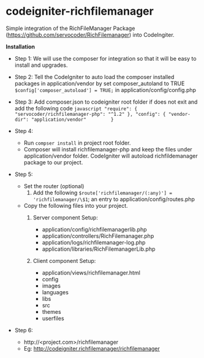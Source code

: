 # codeigniter-richfilemanager
Simple integration of the RichFileManager Package
(<https://github.com/servocoder/RichFilemanager>) into CodeIngiter.

**Installation**

-   Step 1: We will use the composer for integration so that it will be easy to install and upgrades.

-   Step 2: Tell the CodeIgniter to auto load the composer installed packages in application/vendor by set composer_autoland to TRUE
        `$config['composer_autoload'] = TRUE;` in application/config/config.php

-   Step 3: Add composer.json to codeigniter root folder if does not exit and add the following code
        ```javascript
            "require": {		
                    "servocoder/richfilemanager-php": "^1.2"
                },
            "config": {
                "vendor-dir": "application/vendor"        
            }	
        ```
-   Step 4:
    -   Run `compser install` in project root folder. 
    -   Composer will install richfilemanager-php and keep the files under
        application/vendor folder. CodeIgniter will autoload richfildemanager
        package to our project.

-   Step 5:
    -   Set the router (optional)
        1.  Add the following `$route['richfilemanager/(:any)'] =
            'richfilemanager/\$1`; an entry to application/config/routes.php
    -   Copy the following files into your project.
        1.  Server component Setup:
            -   application/config/richfilemanagerlib.php
            -   application/controllers/RichFilemanager.php
            -   application/logs/richfilemanager-log.php         
            -   application/libraries/RichFilemanagerLib.php

        2.  Client component Setup:
            -   application/views/richfilemanager.html
            -   config
            -   images
            -   languages
            -   libs
            -   src
            -   themes
            -   userfiles

-   Step 6:
    -   http://<project.com>/richfilemanager
    -   Eg: http://codeigniter.richfilemanager/richfilemanager
